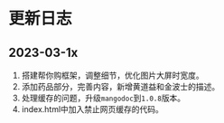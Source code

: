 # 更新日志
## 2023-03-1x
1. 搭建帮你购框架，调整细节，优化图片大屏时宽度。
2. 添加药品部分，完善内容，新增黄道益和金波士的描述。
3. 处理缓存的问题，升级`mangodoc`到`1.0.8`版本。
4. index.html中加入禁止网页缓存的代码。
